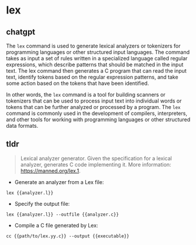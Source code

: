 # lex 
## chatgpt 
The `lex` command is used to generate lexical analyzers or tokenizers for programming languages or other structured input languages. The command takes as input a set of rules written in a specialized language called regular expressions, which describe patterns that should be matched in the input text. The lex command then generates a C program that can read the input text, identify tokens based on the regular expression patterns, and take some action based on the tokens that have been identified. 

In other words, the `lex` command is a tool for building scanners or tokenizers that can be used to process input text into individual words or tokens that can be further analyzed or processed by a program. The `lex` command is commonly used in the development of compilers, interpreters, and other tools for working with programming languages or other structured data formats. 

## tldr 
 
> Lexical analyzer generator.
> Given the specification for a lexical analyzer, generates C code implementing it.
> More information: <https://manned.org/lex.1>.

- Generate an analyzer from a Lex file:

`lex {{analyzer.l}}`

- Specify the output file:

`lex {{analyzer.l}} --outfile {{analyzer.c}}`

- Compile a C file generated by Lex:

`cc {{path/to/lex.yy.c}} --output {{executable}}`
